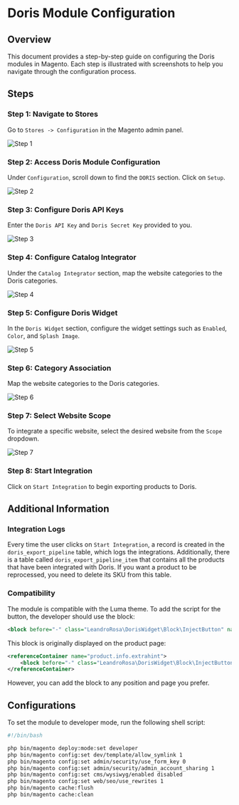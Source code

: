 # Doris Module Configuration

## Overview

This document provides a step-by-step guide on configuring the Doris modules in Magento. Each step is illustrated with screenshots to help you navigate through the configuration process.

## Steps

### Step 1: Navigate to Stores

Go to `Stores -> Configuration` in the Magento admin panel.

![Step 1](./screenshots/Screenshot_from_2024-07-30_08-14-50.png)

### Step 2: Access Doris Module Configuration

Under `Configuration`, scroll down to find the `DORIS` section. Click on `Setup`.

![Step 2](./screenshots/Screenshot_from_2024-07-30_08-14-59.png)

### Step 3: Configure Doris API Keys

Enter the `Doris API Key` and `Doris Secret Key` provided to you.

![Step 3](./screenshots/Screenshot_from_2024-07-30_08-15-08.png)

### Step 4: Configure Catalog Integrator

Under the `Catalog Integrator` section, map the website categories to the Doris categories.

![Step 4](./screenshots/Screenshot_from_2024-07-30_08-15-18.png)

### Step 5: Configure Doris Widget

In the `Doris Widget` section, configure the widget settings such as `Enabled`, `Color`, and `Splash Image`.

![Step 5](./screenshots/Screenshot_from_2024-07-30_08-15-31.png)

### Step 6: Category Association

Map the website categories to the Doris categories.

![Step 6](./screenshots/Screenshot_from_2024-07-30_08-15-40.png)

### Step 7: Select Website Scope

To integrate a specific website, select the desired website from the `Scope` dropdown.

![Step 7](./screenshots/Screenshot_from_2024-07-30_08-15-57.png)

### Step 8: Start Integration

Click on `Start Integration` to begin exporting products to Doris.

## Additional Information

### Integration Logs

Every time the user clicks on `Start Integration`, a record is created in the `doris_export_pipeline` table, which logs the integrations. Additionally, there is a table called `doris_export_pipeline_item` that contains all the products that have been integrated with Doris. If you want a product to be reprocessed, you need to delete its SKU from this table.

### Compatibility

The module is compatible with the Luma theme. To add the script for the button, the developer should use the block:

```xml
<block before="-" class="LeandroRosa\DorisWidget\Block\InjectButton" name="product.doris_inject_button" template="LeandroRosa_DorisWidget::inject-button.phtml" />
```

This block is originally displayed on the product page:

```xml
<referenceContainer name="product.info.extrahint">
    <block before="-" class="LeandroRosa\DorisWidget\Block\InjectButton" name="product.doris_inject_button" template="LeandroRosa_DorisWidget::inject-button.phtml" />
</referenceContainer>
```

However, you can add the block to any position and page you prefer.

## Configurations

To set the module to developer mode, run the following shell script:

```sh
#!/bin/bash

php bin/magento deploy:mode:set developer
php bin/magento config:set dev/template/allow_symlink 1
php bin/magento config:set admin/security/use_form_key 0
php bin/magento config:set admin/security/admin_account_sharing 1
php bin/magento config:set cms/wysiwyg/enabled disabled
php bin/magento config:set web/seo/use_rewrites 1
php bin/magento cache:flush
php bin/magento cache:clean
```
```
